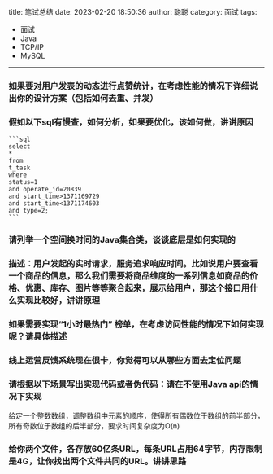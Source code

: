 title: 笔试总结
date: 2023-02-20 18:50:36
author: 聪聪
category: 面试
tags:
- 面试
- Java
- TCP/IP
- MySQL
---


### 如果要对用户发表的动态进行点赞统计，在考虑性能的情况下详细说出你的设计方案（包括如何去重、并发）

### 假如以下sql有慢查，如何分析，如果要优化，该如何做，讲讲原因

    ```sql
    select
    *
    from
    t_task
    where
    status=1
    and operate_id=20839
    and start_time>1371169729
    and start_time<1371174603
    and type=2;
    ```

### 请列举一个空间换时间的Java集合类，谈谈底层是如何实现的

### 描述：用户发起的实时请求，服务追求响应时间。比如说用户要查看一个商品的信息，那么我们需要将商品维度的一系列信息如商品的价格、优惠、库存、图片等等聚合起来，展示给用户，那这个接口用什么实现比较好，讲讲原理

### 如果需要实现“1小时最热门” 榜单，在考虑访问性能的情况下如何实现呢？请具体描述

### 线上运营反馈系统现在很卡，你觉得可以从哪些方面去定位问题

### 请根据以下场景写出实现代码或者伪代码：请在不使用Java api的情况下实现
给定一个整数数组，调整数组中元素的顺序，使得所有偶数位于数组的前半部分，所有奇数位于数组的后半部分，要求时间复杂度为O(n)

### 给你两个文件，各存放60亿条URL，每条URL占用64字节，内存限制是4G，让你找出两个文件共同的URL。讲讲思路
